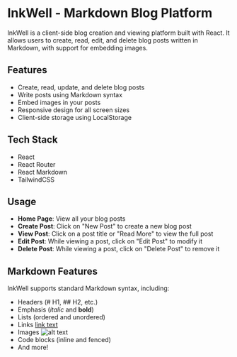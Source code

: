 # InkWell - Markdown Blog Platform

InkWell is a client-side blog creation and viewing platform built with React. It allows users to create, read, edit, and delete blog posts written in Markdown, with support for embedding images.

## Features

- Create, read, update, and delete blog posts
- Write posts using Markdown syntax
- Embed images in your posts
- Responsive design for all screen sizes
- Client-side storage using LocalStorage

## Tech Stack

- React
- React Router
- React Markdown
- TailwindCSS

## Usage

- **Home Page**: View all your blog posts
- **Create Post**: Click on "New Post" to create a new blog post
- **View Post**: Click on a post title or "Read More" to view the full post
- **Edit Post**: While viewing a post, click on "Edit Post" to modify it
- **Delete Post**: While viewing a post, click on "Delete Post" to remove it

## Markdown Features

InkWell supports standard Markdown syntax, including:

- Headers (# H1, ## H2, etc.)
- Emphasis (_italic_ and **bold**)
- Lists (ordered and unordered)
- Links [link text](url)
- Images ![alt text](image_url)
- Code blocks (inline and fenced)
- And more!
